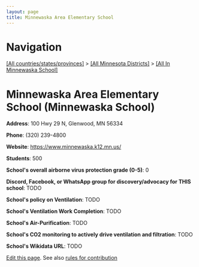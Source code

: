 ```yaml
---
layout: page
title: Minnewaska Area Elementary School
---
```

# Navigation

[[All countries/states/provinces]](../../..) > [[All Minnesota Districts]](../..) > [[All In Minnewaska School]](..)

# Minnewaska Area Elementary School (Minnewaska School)

**Address**: 100 Hwy 29 N, Glenwood, MN 56334

**Phone**: (320) 239-4800

**Website**: <https://www.minnewaska.k12.mn.us/>

**Students**: 500

**School's overall airborne virus protection grade (0-5)**: 0

**Discord, Facebook, or WhatsApp group for discovery/advocacy for THIS school**: TODO

**School's policy on Ventilation**: TODO

**School's Ventilation Work Completion**: TODO

**School's Air-Purification**: TODO

**School's CO2 monitoring to actively drive ventilation and filtration**: TODO

**School's Wikidata URL**: TODO


[Edit this page](https://github.com/ventilate-schools/MN/edit/main/./Minnewaska_School/Minnewaska_Area_Elementary_School.md). See also [rules for contribution](../../../contribution-rules/)